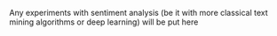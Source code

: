 Any experiments with sentiment analysis (be it with more classical text mining algorithms or deep learning) will be put here
